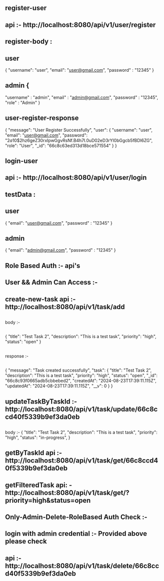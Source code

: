 
## register-user
## api :- http://localhost:8080/api/v1/user/register

## register-body : 
## user
 {
 "username": "user",
 "email": "user@gmail.com",
 "password" : "12345"
  }

## admin  { 
  "username" : "admin",
  "email" : "admin@gmail.com",
  "password" : "12345",
  "role" : "Admin"
  }

## user-register-response 
{
  "message": "User Register Successfully",
  "user": {
    "username": "user",
    "email": "user@gmail.com",
    "password": "$2a$10$2hz6geZ30rxIpwGgvRsNf.B4h7I.0uD02eD3rYI0bGgcb5fBDl6ZG",
    "role": "User",
    "_id": "66c8c63ed313d18bce571554"
  }
}
##


## login-user
## api :- http://localhost:8080/api/v1/user/login

## testData :
## user        
 {
 "email": "user@gmail.com",
  "password" : "12345"
 }
##
 ## admin
 {
 "email": "admin@gmail.com",
  "password" : "12345"
 }
 ##


## Role Based Auth :- api's 
## User && Admin Can Access :-

## create-new-task  api :- http://localhost:8080/api/v1/task/add
##
body :-
##
{ 
 "title": "Test Task 2",
 "description": "This is a test task",
 "priority": "high",
 "status": "open"
}
##
response :-
##
{
  "message": "Task created successfully",
  "task": {
    "title": "Test Task 2",
    "description": "This is a test task",
    "priority": "high",
    "status": "open",
    "_id": "66c8c93f0665adb5cbbebed2",
    "createdAt": "2024-08-23T17:39:11.115Z",
    "updatedAt": "2024-08-23T17:39:11.115Z",
    "__v": 0
  }
}
##

## updateTaskByTaskId :- http://localhost:8080/api/v1/task/update/66c8ccd40f5339b9ef3da0eb
##
  body :- {
     "title": "Test Task 2",
    "description": "This is a test task",
    "priority": "high",
    "status": "in-progress",
  }
##
## getByTaskId api :- http://localhost:8080/api/v1/task/get/66c8ccd40f5339b9ef3da0eb
## getFilteredTask api: - http://localhost:8080/api/v1/task/get/?priority=high&status=open


## Only-Admin-Delete-RoleBased Auth Check :-
## login with admin credential :- Provided above please check
## api :- http://localhost:8080/api/v1/task/delete/66c8ccd40f5339b9ef3da0eb
